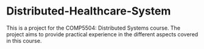 # Distributed-Healthcare-System
This is a project for the COMP5504: Distributed Systems course. The project aims to provide practical experience in the different aspects covered in this course.
